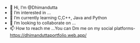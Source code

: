 - 👋 Hi, I’m @Dhimandutta
- 👀 I’m interested in ...
- 🌱 I’m currently learning C,C++, Java and Python
- 💞️ I’m looking to collaborate on ...
- 📫 How to reach me ...You can Dm me on my social platforms-
https://dhimanduttaportfolio.web.app/

<!---
Dhimandutta/Dhimandutta is a ✨ special ✨ repository because its `README.md` (this file) appears on your GitHub profile.
You can click the Preview link to take a look at your changes.
--->

